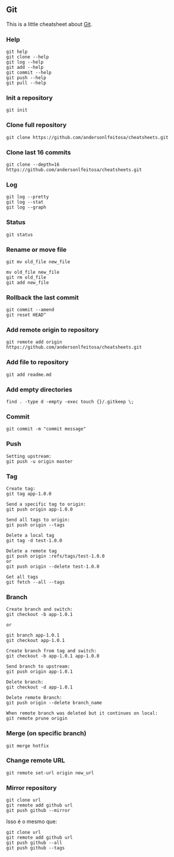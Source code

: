 ## Git 

This is a little cheatsheet about [Git](https://git-scm.com).

### Help
```
git help
git clone --help
git log --help
git add --help
git commit --help
git push --help
git pull --help
```

### Init a repository
```
git init
```

### Clone full repository
```
git clone https://github.com/andersonlfeitosa/cheatsheets.git
```

### Clone last 16 commits
```
git clone --depth=16 https://github.com/andersonlfeitosa/cheatsheets.git 
```

### Log
```
git log --pretty
git log --stat
git log --graph
```

### Status
```
git status 
```

### Rename or move file
```
git mv old_file new_file

mv old_file new_file
git rm old_file
git add new_file
```

### Rollback the last commit
```
git commit --amend
git reset HEAD^
```

### Add remote origin to repository
```
git remote add origin https://github.com/andersonlfeitosa/cheatsheets.git
```

### Add file to repository
```
git add readme.md
```

### Add empty directories
```
find . -type d -empty -exec touch {}/.gitkeep \;
```

### Commit
```
git commit -m "commit message"
```

### Push 
```
Setting upstream:
git push -u origin master
```

### Tag
```
Create tag:
git tag app-1.0.0

Send a specific tag to origin:
git push origin app-1.0.0

Send all tags to origin:
git push origin --tags

Delete a local tag
git tag -d test-1.0.0

Delete a remote tag
git push origin :refs/tags/test-1.0.0
or
git push origin --delete test-1.0.0

Get all tags
git fetch --all --tags

```

### Branch
```
Create branch and switch:
git checkout -b app-1.0.1

or

git branch app-1.0.1
git checkout app-1.0.1

Create branch from tag and switch:
git checkout -b app-1.0.1 app-1.0.0

Send branch to upstream:
git push origin app-1.0.1

Delete branch:
git checkout -d app-1.0.1

Delete remote Branch:
git push origin --delete branch_name

When remote branch was deleted but it continues on local:
git remote prune origin
```

### Merge (on specific branch)
```
git merge hotfix
```

### Change remote URL 
```
git remote set-url origin new_url
```

### Mirror repository
```
git clone url
git remote add github url
git push github --mirror
```

Isso é o mesmo que:

```
git clone url
git remote add github url
git push github --all 
git push github --tags 
```
